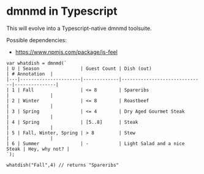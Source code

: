 # dmnmd in Typescript

This will evolve into a Typescript-native dmnmd toolsuite.

Possible dependencies:
- https://www.npmjs.com/package/js-feel

```
var whatdish = dmnmd(`
| U | Season               | Guest Count | Dish (out)                   | # Annotation  |
|---|----------------------|-------------|------------------------------|---------------|
| 1 | Fall                 | <= 8        | Spareribs                    |               |
| 2 | Winter               | <= 8        | Roastbeef                    |               |
| 3 | Spring               | <= 4        | Dry Aged Gourmet Steak       |               |
| 4 | Spring               | [5..8]      | Steak                        |               |
| 5 | Fall, Winter, Spring | > 8         | Stew                         |               |
| 6 | Summer               | -           | Light Salad and a nice Steak | Hey, why not? |
`);

whatdish("Fall",4) // returns "Spareribs"

```
